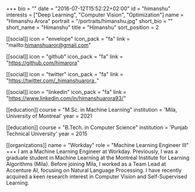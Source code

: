 +++
bio = ""
date = "2016-07-12T15:52:22+02:00"
id = "himanshu"
interests = ["Deep Learning", "Computer Vision", "Optimization"]
name = "Himanshu Arora"
portrait = "/portraits/himanshu.jpg"
short_bio = ""
short_name = "Himanshu"
title = "Himanshu"
sort_position = 2

[[social]]
    icon = "envelope"
    icon_pack = "fa"
    link = "mailto:himanshuaror@gmail.com"

[[social]]
    icon = "github"
    icon_pack = "fa"
    link = "https://github.com/himarora"
    
[[social]]
    icon = "twitter"
    icon_pack = "fa"
    link = "https://twitter.com/_himanshuarora_"
    
[[social]]
    icon = "linkedin"
    icon_pack = "fa"
    link = "https://www.linkedin.com/in/himanshuarora93/"

[[education]]
    course = "M.Sc. in Machine Learning"
    institution = 'Mila, University of Montreal'
    year = 2021
    
[[education]]
    course = "B.Tech. in Computer Science"
    institution = 'Punjab Technical University'
    year = 2015
   
[[organizations]]
    name = "Workday"
    role = "Machine Learning Engineer III"
+++
I am a Machine Learning Engineer at Workday. Previously, I was a graduate student in Machine Learning at the Montréal Institute for Learning Algorithms (Mila). Before joining Mila, I worked as a Team Lead at Accenture AI, focusing on Natural Language Processing. I have recently acquired a keen research interest in Computer Vision and Self-Supervised Learning.
